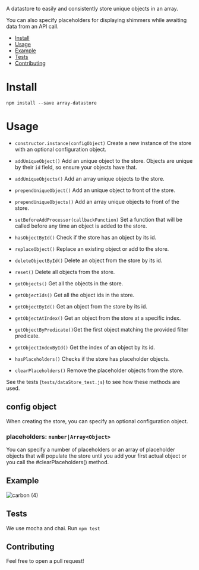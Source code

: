 A datastore to easily and consistently store unique objects in an array.

You can also specify placeholders for displaying shimmers while awaiting data from an API call.

- [Install](#install)
- [Usage](#usage)
- [Example](#example)
- [Tests](#tests)
- [Contributing](#contributing)

# Install

`npm install --save array-datastore`

# Usage

- `constructor.instance(configObject)` Create a new instance of the store with an optional configuration object.
- `addUniqueObject()` Add an unique object to the store. Objects are unique by their `id` field, so ensure your objects have that.
- `addUniqueObjects()` Add an array unique objects to the store.
- `prependUniqueObject()` Add an unique object to front of the store.
- `prependUniqueObjects()` Add an array unique objects to front of the store.
- `setBeforeAddProcessor(callbackFunction)` Set a function that will be called before any time an object is added to the store.

- `hasObjectById()` Check if the store has an object by its id.
- `replaceObject()` Replace an existing object or add to the store.
- `deleteObjectById()` Delete an object from the store by its id.
- `reset()` Delete all objects from the store.

- `getObjects()` Get all the objects in the store.
- `getObjectIds()` Get all the object ids in the store.
- `getObjectById()` Get an object from the store by its id.
- `getObjectAtIndex()` Get an object from the store at a specific index.
- `getObjectByPredicate()`Get the first object matching the provided filter predicate.
- `getObjectIndexById()` Get the index of an object by its id.

- `hasPlaceholders()` Checks if the store has placeholder objects.
- `clearPlaceholders()` Remove the placeholder objects from the store.

See the tests (`tests/dataStore_test.js`) to see how these methods are used.

## config object

When creating the store, you can specify an optional configuration object.

### placeholders: `number|Array<Object>`

You can specify a number of placeholders or an array of placeholder objects that will populate the store until you add your first actual object or you call the #clearPlaceholders() method.

## Example

![carbon (4)](https://user-images.githubusercontent.com/5778798/68904124-fd9c8600-06f1-11ea-9d33-33a9f8613121.png)

## Tests

We use mocha and chai. Run `npm test`

## Contributing

Feel free to open a pull request!
